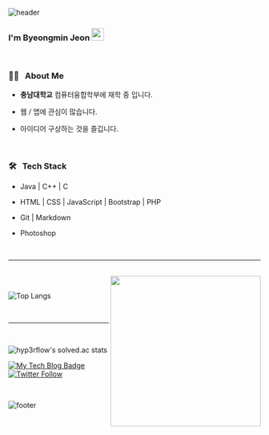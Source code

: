 
![header](https://capsule-render.vercel.app/api?type=wave&color=&height=300&section=header&text=Byeongmin%20Jeon&fontSize=40&fontColor=white)

### I'm Byeongmin Jeon  <img src="https://github.com/souvikguria98/souvikguria98/blob/master/Hi.gif" width="25">

<br>

<h3> 👨🏻 &nbsp; About Me </h3>

- <b>충남대학교</b> 컴퓨터융합학부에 재학 중 입니다.

- 웹 / 앱에 관심이 많습니다.

- 아이디어 구상하는 것을 즐깁니다.


<br>


<h3>🛠 &nbsp; Tech Stack</h3>


- Java | C++ | C 

- HTML | CSS | JavaScript | Bootstrap | PHP

<!--- 🛢 &nbsp; MySQL | MongoDB -->

- Git | Markdown

- Photoshop

<br>

<hr>

<br>


<img src="https://media.giphy.com/media/17b875GGvV9m9sLmNc/giphy.gif" width="300" align='right'>

<br>


![Top Langs](https://github-readme-stats.vercel.app/api/top-langs/?username=jeonbyeongmin&show_icons=true)

<br>



<hr>

<br>


![hyp3rflow's solved.ac stats](https://github-readme-solvedac.hyp3rflow.vercel.app/api/?handle=qudals7613)

  [![My Tech Blog Badge](http://img.shields.io/badge/-My%20Tech%20blog-black?style=flat-square&logo=github&link=https://kinetic27.github.io/)](https://kinetic27.github.io/) 
  [![Twitter Follow](https://img.shields.io/twitter/follow/dev_kinetic?label=Follow%20me&style=social)](https://twitter.com/dev_kinetic)
  </div>
<br>

![footer](https://capsule-render.vercel.app/api?type=wave&color=gradient&height=150&section=footer)
